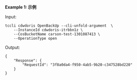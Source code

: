 **Example 1: 示例**



Input: 

```
tccli cdwdoris OpenBackUp --cli-unfold-argument  \
    --InstanceId cdwdoris-itrbbn1z \
    --CosBucketName carson-test-1301087413 \
    --OperationType open
```

Output: 
```
{
    "Response": {
        "RequestId": "3f8a0da4-f950-4ab5-9b20-c347528bd220"
    }
}
```

